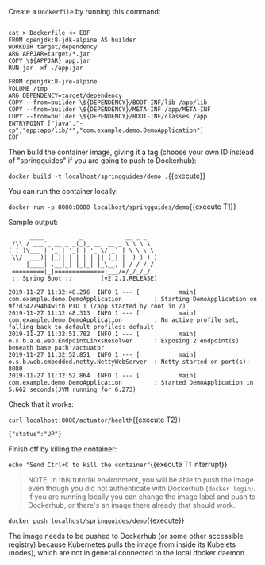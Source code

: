 Create a `Dockerfile` by running this command:

<pre><code class="execute">
cat > Dockerfile << EOF
FROM openjdk:8-jdk-alpine AS builder
WORKDIR target/dependency
ARG APPJAR=target/*.jar
COPY \${APPJAR} app.jar
RUN jar -xf ./app.jar

FROM openjdk:8-jre-alpine
VOLUME /tmp
ARG DEPENDENCY=target/dependency
COPY --from=builder \${DEPENDENCY}/BOOT-INF/lib /app/lib
COPY --from=builder \${DEPENDENCY}/META-INF /app/META-INF
COPY --from=builder \${DEPENDENCY}/BOOT-INF/classes /app
ENTRYPOINT ["java","-cp","app:app/lib/*","com.example.demo.DemoApplication"]
EOF
</code></pre>

Then build the container image, giving it a tag (choose your own ID instead of "springguides" if you are going to push to Dockerhub):

`docker build -t localhost/springguides/demo .`{{execute}}

You can run the container locally:

`docker run -p 8080:8080 localhost/springguides/demo`{{execute T1}}

Sample output:

```
  .   ____          _            __ _ _
 /\\ / ___'_ __ _ _(_)_ __  __ _ \ \ \ \
( ( )\___ | '_ | '_| | '_ \/ _` | \ \ \ \
 \\/  ___)| |_)| | | | | || (_| |  ) ) ) )
  '  |____| .__|_| |_|_| |_\__, | / / / /
 =========|_|==============|___/=/_/_/_/
 :: Spring Boot ::        (v2.2.1.RELEASE)

2019-11-27 11:32:48.296  INFO 1 --- [           main] com.example.demo.DemoApplication         : Starting DemoApplication on 9f7d342794b4with PID 1 (/app started by root in /)
2019-11-27 11:32:48.313  INFO 1 --- [           main] com.example.demo.DemoApplication         : No active profile set, falling back to default profiles: default
2019-11-27 11:32:51.782  INFO 1 --- [           main] o.s.b.a.e.web.EndpointLinksResolver      : Exposing 2 endpoint(s) beneath base path'/actuator'
2019-11-27 11:32:52.851  INFO 1 --- [           main] o.s.b.web.embedded.netty.NettyWebServer  : Netty started on port(s): 8080
2019-11-27 11:32:52.864  INFO 1 --- [           main] com.example.demo.DemoApplication         : Started DemoApplication in 5.662 seconds(JVM running for 6.273)
```

Check that it works:

`curl localhost:8080/actuator/health`{{execute T2}}

```
{"status":"UP"}
```

Finish off by killing the container:

`echo "Send Ctrl+C to kill the container"`{{execute T1 interrupt}}

> NOTE: In this tutorial environment, you will be able to push the image even though you did not authenticate with Dockerhub (`docker login`). If you are running locally you can change the image label and push to Dockerhub, or there's an image there already that should work.

`docker push localhost/springguides/demo`{{execute}}

The image needs to be pushed to Dockerhub (or some other accessible registry) because Kubernetes pulls the image from inside its Kubelets (nodes), which are not in general connected to the local docker daemon.
